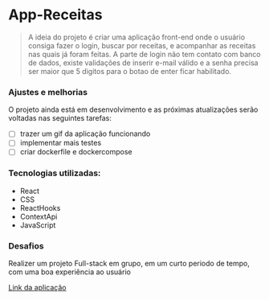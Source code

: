 # App-Receitas

> A ideia do projeto é criar uma aplicação front-end onde o usuário consiga fazer o login, buscar por receitas, e acompanhar as receitas nas quais já foram feitas. A parte de login não tem contato com banco de dados, existe validações de inserir e-mail válido e a senha precisa ser maior que 5 digitos para o botao de enter ficar habilitado.

### Ajustes e melhorias

O projeto ainda está em desenvolvimento e as próximas atualizações serão voltadas nas seguintes tarefas:

- [ ] trazer um gif da aplicação funcionando
- [ ] implementar mais testes
- [ ] criar dockerfile e dockercompose

### Tecnologias utilizadas:

- React
- CSS
- ReactHooks
- ContextApi
- JavaScript


### Desafios

Realizer um projeto Full-stack em grupo, em um curto periodo de tempo, com uma boa experiência ao usuário


[Link da aplicação](https://app-receitas-theta.vercel.app/)

